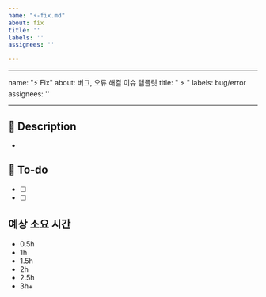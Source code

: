 ```yaml
---
name: "⚡-fix.md"
about: fix
title: ''
labels: ''
assignees: ''

---
```


---
name: "⚡ Fix"
about: 버그, 오류 해결 이슈 템플릿
title: " ⚡ "
labels: bug/error
assignees: ''

---

## 📌 Description
- 

## 📝 To-do
- [ ] 
- [ ]

## 예상 소요 시간
- 0.5h
- 1h
- 1.5h
- 2h
- 2.5h
- 3h+
